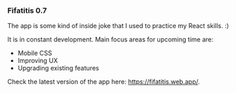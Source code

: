 ### Fifatitis 0.7

The app is some kind of inside joke that I used to practice my React skills. :)

It is in constant development. Main focus areas for upcoming time are:
- Mobile CSS
- Improving UX
- Upgrading existing features

Check the latest version of the app here: https://fifatitis.web.app/.